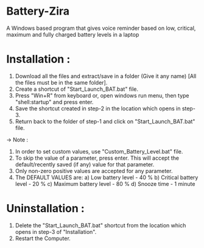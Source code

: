 # Battery-Zira
A Windows based program that gives voice reminder based on low, critical, maximum and fully charged battery levels in a laptop

# Installation :

1. Download all the files and extract/save in a folder (Give it any name) [All the files must be in the same folder].
2. Create a shortcut of "Start_Launch_BAT.bat" file.
3. Press "Win+R" from keyboard or, open windows run menu, then type "shell:startup" and press enter.
4. Save the shortcut created in step-2 in the location which opens in step-3.
5. Return back to the folder of step-1 and click on "Start_Launch_BAT.bat" file.

-> Note :

1) In order to set custom values, use "Custom_Battery_Level.bat" file.
2) To skip the value of a parameter, press enter. This will accept the default/recently saved (if any) value for that parameter.
3) Only non-zero positive values are accepted for any parameter.
4) The DEFAULT VALUES are:
	a) Low battery level - 40 %
	b) Critical battery level - 20 %
	c) Maximum battery level - 80 %
	d) Snooze time - 1 minute

# Uninstallation :

1. Delete the "Start_Launch_BAT.bat" shortcut from the location which opens in step-3 of "Installation".
2. Restart the Computer.

